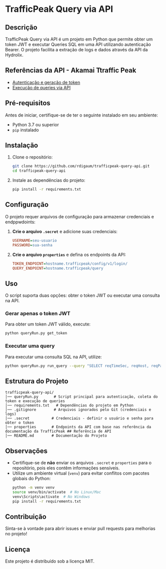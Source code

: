 # TrafficPeak Query via API

## Descrição
TrafficPeak Query via API é um projeto em Python que permite obter um token JWT e executar Queries SQL em uma API utilizando autenticação Bearer. O projeto facilita a extração de logs e dados através da API da Hydrolix.

## Referências da API - Akamai Ttraffic Peak
- [Autenticação e geração de token](https://docs.hydrolix.io/reference/config_v1_login_create)
- [Execução de queries via API](https://docs.hydrolix.io/reference/query-data-post)

## Pré-requisitos
Antes de iniciar, certifique-se de ter o seguinte instalado em seu ambiente:

- Python 3.7 ou superior
- `pip` instalado

## Instalação
1. Clone o repositório:
   ```bash
   git clone https://github.com/rdigaum/trafficpeak-query-api.git
   cd trafficpeak-query-api
   ```

2. Instale as dependências do projeto:
   ```bash
   pip install -r requirements.txt
   ```

## Configuração
O projeto requer arquivos de configuração para armazenar credenciais e endppwdoints:

1. **Crie o arquivo `.secret`** e adicione suas credenciais:
   ```ini
   USERNAME=seu-usuario
   PASSWORD=sua-senha
   ```

2. **Crie o arquivo `properties`** e defina os endpoints da API:
   ```ini
   TOKEN_ENDPOINT=hostname.trafficpeak/config/v1/login/
   QUERY_ENDPOINT=hostname.trafficpeak/query
   ```

## Uso
O script suporta duas opções: obter o token JWT ou executar uma consulta na API.

### Gerar apenas o token JWT
Para obter um token JWT válido, execute:
```bash
python queryRun.py get_token
```

### Executar uma query
Para executar uma consulta SQL na API, utilize:
```bash
python queryRun.py run_query --query "SELECT reqTimeSec, reqHost, reqPath, securityRules FROM akamai.logs WHERE reqHost = 'hostname' LIMIT 15 FORMAT JSON"
```

## Estrutura do Projeto
```
trafficpeak-query-api/
│── queryRun.py       # Script principal para autenticação, coleta do token e execução de queries
│── requirements.txt   # Dependências do projeto em Python
│── .gitignore        # Arquivos ignorados pelo Git (credenciais e logs)
│── .secret          # Credenciais - definir o usuário e senha para obter o token
│── properties       # Endpoints da API com base nas referência da documentação da TrafficPeak ## Referência de API
│── README.md        # Documentação do Projeto
```

## Observações
- Certifique-se de **não** enviar os arquivos `.secret` e `properties` para o repositório, pois eles contêm informações sensíveis.
- Utilize um ambiente virtual (`venv`) para evitar conflitos com pacotes globais do Python:
  ```bash
  python -m venv venv
  source venv/bin/activate  # No Linux/Mac
  venv\Scripts\activate  # No Windows
  pip install -r requirements.txt
  ```

## Contribuição
Sinta-se à vontade para abrir issues e enviar pull requests para melhorias no projeto!

## Licença
Este projeto é distribuído sob a licença MIT.

